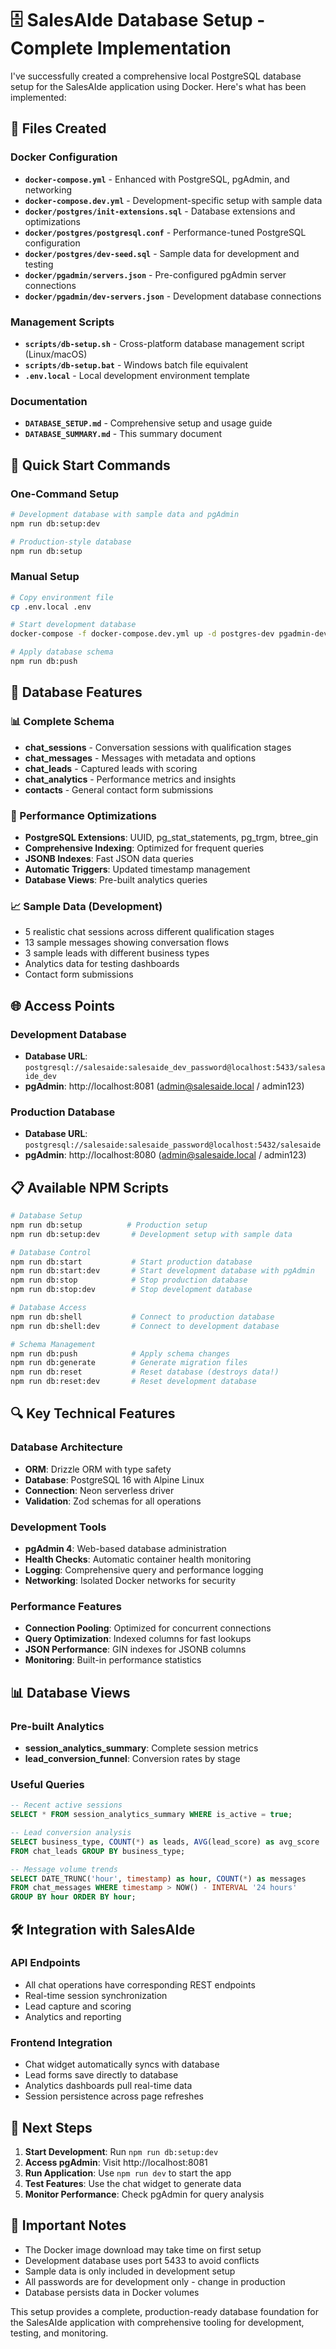 # 🗄️ SalesAIde Database Setup - Complete Implementation

I've successfully created a comprehensive local PostgreSQL database setup for the SalesAIde application using Docker. Here's what has been implemented:

## 📁 Files Created

### Docker Configuration
- **`docker-compose.yml`** - Enhanced with PostgreSQL, pgAdmin, and networking
- **`docker-compose.dev.yml`** - Development-specific setup with sample data
- **`docker/postgres/init-extensions.sql`** - Database extensions and optimizations
- **`docker/postgres/postgresql.conf`** - Performance-tuned PostgreSQL configuration
- **`docker/postgres/dev-seed.sql`** - Sample data for development and testing
- **`docker/pgadmin/servers.json`** - Pre-configured pgAdmin server connections
- **`docker/pgadmin/dev-servers.json`** - Development database connections

### Management Scripts
- **`scripts/db-setup.sh`** - Cross-platform database management script (Linux/macOS)
- **`scripts/db-setup.bat`** - Windows batch file equivalent
- **`.env.local`** - Local development environment template

### Documentation
- **`DATABASE_SETUP.md`** - Comprehensive setup and usage guide
- **`DATABASE_SUMMARY.md`** - This summary document

## 🚀 Quick Start Commands

### One-Command Setup
```bash
# Development database with sample data and pgAdmin
npm run db:setup:dev

# Production-style database
npm run db:setup
```

### Manual Setup
```bash
# Copy environment file
cp .env.local .env

# Start development database
docker-compose -f docker-compose.dev.yml up -d postgres-dev pgadmin-dev

# Apply database schema
npm run db:push
```

## 🎯 Database Features

### 📊 Complete Schema
- **chat_sessions** - Conversation sessions with qualification stages
- **chat_messages** - Messages with metadata and options
- **chat_leads** - Captured leads with scoring
- **chat_analytics** - Performance metrics and insights
- **contacts** - General contact form submissions

### 🔧 Performance Optimizations
- **PostgreSQL Extensions**: UUID, pg_stat_statements, pg_trgm, btree_gin
- **Comprehensive Indexing**: Optimized for frequent queries
- **JSONB Indexes**: Fast JSON data queries
- **Automatic Triggers**: Updated timestamp management
- **Database Views**: Pre-built analytics queries

### 📈 Sample Data (Development)
- 5 realistic chat sessions across different qualification stages
- 13 sample messages showing conversation flows
- 3 sample leads with different business types
- Analytics data for testing dashboards
- Contact form submissions

## 🌐 Access Points

### Development Database
- **Database URL**: `postgresql://salesaide:salesaide_dev_password@localhost:5433/salesaide_dev`
- **pgAdmin**: http://localhost:8081 (admin@salesaide.local / admin123)

### Production Database
- **Database URL**: `postgresql://salesaide:salesaide_password@localhost:5432/salesaide`
- **pgAdmin**: http://localhost:8080 (admin@salesaide.local / admin123)

## 📋 Available NPM Scripts

```bash
# Database Setup
npm run db:setup          # Production setup
npm run db:setup:dev       # Development setup with sample data

# Database Control
npm run db:start           # Start production database
npm run db:start:dev       # Start development database with pgAdmin
npm run db:stop            # Stop production database
npm run db:stop:dev        # Stop development database

# Database Access
npm run db:shell           # Connect to production database
npm run db:shell:dev       # Connect to development database

# Schema Management
npm run db:push            # Apply schema changes
npm run db:generate        # Generate migration files
npm run db:reset           # Reset database (destroys data!)
npm run db:reset:dev       # Reset development database
```

## 🔍 Key Technical Features

### Database Architecture
- **ORM**: Drizzle ORM with type safety
- **Database**: PostgreSQL 16 with Alpine Linux
- **Connection**: Neon serverless driver
- **Validation**: Zod schemas for all operations

### Development Tools
- **pgAdmin 4**: Web-based database administration
- **Health Checks**: Automatic container health monitoring
- **Logging**: Comprehensive query and performance logging
- **Networking**: Isolated Docker networks for security

### Performance Features
- **Connection Pooling**: Optimized for concurrent connections
- **Query Optimization**: Indexed columns for fast lookups
- **JSON Performance**: GIN indexes for JSONB columns
- **Monitoring**: Built-in performance statistics

## 📊 Database Views

### Pre-built Analytics
- **session_analytics_summary**: Complete session metrics
- **lead_conversion_funnel**: Conversion rates by stage

### Useful Queries
```sql
-- Recent active sessions
SELECT * FROM session_analytics_summary WHERE is_active = true;

-- Lead conversion analysis
SELECT business_type, COUNT(*) as leads, AVG(lead_score) as avg_score 
FROM chat_leads GROUP BY business_type;

-- Message volume trends
SELECT DATE_TRUNC('hour', timestamp) as hour, COUNT(*) as messages
FROM chat_messages WHERE timestamp > NOW() - INTERVAL '24 hours'
GROUP BY hour ORDER BY hour;
```

## 🛠️ Integration with SalesAIde

### API Endpoints
- All chat operations have corresponding REST endpoints
- Real-time session synchronization
- Lead capture and scoring
- Analytics and reporting

### Frontend Integration
- Chat widget automatically syncs with database
- Lead forms save directly to database
- Analytics dashboards pull real-time data
- Session persistence across page refreshes

## 🔄 Next Steps

1. **Start Development**: Run `npm run db:setup:dev`
2. **Access pgAdmin**: Visit http://localhost:8081
3. **Run Application**: Use `npm run dev` to start the app
4. **Test Features**: Use the chat widget to generate data
5. **Monitor Performance**: Check pgAdmin for query analysis

## 🚨 Important Notes

- The Docker image download may take time on first setup
- Development database uses port 5433 to avoid conflicts
- Sample data is only included in development setup
- All passwords are for development only - change in production
- Database persists data in Docker volumes

This setup provides a complete, production-ready database foundation for the SalesAIde application with comprehensive tooling for development, testing, and monitoring.

